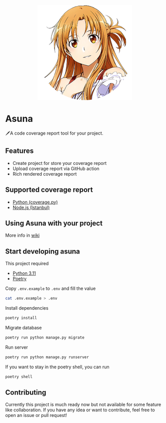 <div align="center">
  <img src="static/asuna-icon.png" alt="Asuna" width="300" />
</div>

# Asuna

🗡️A code coverage report tool for your project.

## Features

- Create project for store your coverage report
- Upload coverage report via GitHub action
- Rich rendered coverage report

## Supported coverage report

- [Python (coverage.py)](https://coverage.readthedocs.io/)
- [Node.js (Istanbul)](https://istanbul.js.org/)

## Using Asuna with your project

More info in [wiki](https://github.com/HelloYeew/asuna/wiki)

## Start developing asuna

This project required

- [Python 3.11](https://www.python.org/downloads/)
- [Poetry](https://python-poetry.org/docs/#installation)

Copy `.env.example` to `.env` and fill the value

```bash
cat .env.example > .env
```

Install dependencies

```bash
poetry install
```

Migrate database

```bash
poetry run python manage.py migrate
```

Run server

```bash
poetry run python manage.py runserver
```

If you want to stay in the poetry shell, you can run

```bash
poetry shell
```

## Contributing

Currently this project is much ready now but not available for some feature like collaboration. 
If you have any idea or want to contribute, feel free to open an issue or pull request!
